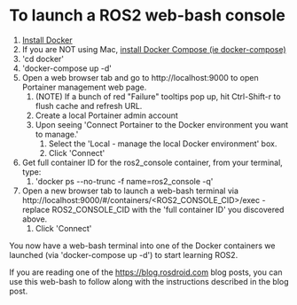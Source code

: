 # To launch a ROS2 web-bash console

1. [Install Docker](https://docs.docker.com/install/)
1. If you are NOT using Mac, [install Docker Compose (ie docker-compose)](https://docs.docker.com/compose/install/)
1. 'cd docker'
1. 'docker-compose up -d'
1. Open a web browser tab and go to http://localhost:9000 to open Portainer management web page.
   1. (NOTE) If a bunch of red "Failure" tooltips pop up, hit Ctrl-Shift-r to flush cache and refresh URL.
   1. Create a local Portainer admin account
   1. Upon seeing 'Connect Portainer to the Docker environment you want to manage.'
      1. Select the 'Local - manage the local Docker environment' box.
      1. Click 'Connect'
1. Get full container ID for the ros2_console container, from your terminal, type:
   1. 'docker ps --no-trunc -f name=ros2_console -q'
1. Open a new browser tab to launch a web-bash terminal via http://localhost:9000/#/containers/<ROS2_CONSOLE_CID>/exec - replace ROS2_CONSOLE_CID with the 'full container ID' you discovered above.
   1. Click 'Connect'
   
You now have a web-bash terminal into one of the Docker containers we launched (via 'docker-compose up -d') to start learning ROS2. 

If you are reading one of the https://blog.rosdroid.com blog posts, you can use this web-bash to follow along with the instructions described in the blog post.
